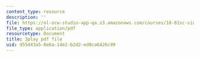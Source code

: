 ```yaml
---
content_type: resource
description: ''
file: https://ol-ocw-studio-app-qa.s3.amazonaws.com/courses/18-01sc-single-variable-calculus-fall-2010/d55d43a50e6a14e2b2d2ed0ca6426c99_4Q37iOyBq44.pdf
file_type: application/pdf
resourcetype: Document
title: 3play pdf file
uid: d55d43a5-0e6a-14e2-b2d2-ed0ca6426c99
---
```

